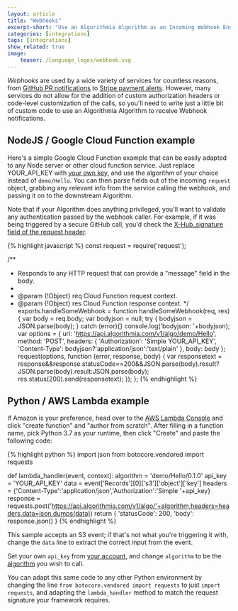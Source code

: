 ```yaml
---
layout: article
title: "Webhooks"
excerpt-short: "Use an Algorithmia Algorithm as an Incoming Webhook Endpoint"
categories: [integrations]
tags: [integrations]
show_related: true
image:
    teaser: /language_logos/webhook.svg
---
```


*Webhooks* are used by a wide variety of services for countless reasons, from [GitHub PR notifications](https://developer.github.com/webhooks/) to [Stripe payment alerts](https://stripe.com/docs/webhooks).  However, many services do not allow for the addition of custom authorization headers or code-level customization of the calls, so you'll need to write just a little bit of custom code to use an Algorithmia Algorithm to receive Webhook notifications.

## NodeJS / Google Cloud Function example

Here's a simple Google Cloud Function example that can be easily adapted to any Node server or other cloud function service.  Just replace YOUR_API_KEY with [your own key](https://algorithmia.com/user#credentials), and use the algorithm of your choice instead of `demo/Hello`.  You can then parse fields out of the incoming `request` object, grabbing any relevant info from the service calling the webhook, and passing it on to the downstream Algorithm.

Note that if your Algorithm does anything privileged, you'll want to validate any authentication passed by the webhook caller.  For example, if it was being triggered by a secure GitHub call, you'd check the [X-Hub_signature field of the request header](https://developer.github.com/webhooks/securing/).

{% highlight javascript %}
const request = require('request');

/**
 * Responds to any HTTP request that can provide a "message" field in the body.
 *
 * @param {!Object} req Cloud Function request context.
 * @param {!Object} res Cloud Function response context.
 */
exports.handleSomeWebhook = function handleSomeWebhook(req, res) {
  var body = req.body;
  var bodyjson = null;
  try {
    bodyjson = JSON.parse(body);
  } catch (error){}
  console.log('bodyjson: '+bodyjson);
  var options = {
    uri: 'https://api.algorithmia.com/v1/algo/demo/Hello',
    method: 'POST',
    headers: {
      'Authorization': 'Simple YOUR_API_KEY',
      'Content-Type': bodyjson?'application/json':'text/plain'
    },
    body: body
  };
  request(options, function (error, response, body) {
    var responsetext = response&&response.statusCode==200&&JSON.parse(body).result?JSON.parse(body).result:JSON.parse(body);
    res.status(200).send(responsetext);
  });
};
{% endhighlight %}

## Python / AWS Lambda example

If Amazon is your preference, head over to the [AWS Lambda Console](https://console.aws.amazon.com/lambda) and click "create function" and "author from scratch". After filling in a function name, pick Python 3.7 as your runtime, then click "Create" and paste the following code:

{% highlight python %}
import json
from botocore.vendored import requests

def lambda_handler(event, context):
    algorithm = 'demo/Hello/0.1.0'
    api_key = 'YOUR_API_KEY'
    data = event['Records'][0]['s3']['object']['key']
    headers = {'Content-Type':'application/json','Authorization':'Simple '+api_key}
    response = requests.post('https://api.algorithmia.com/v1/algo/'+algorithm,headers=headers,data=json.dumps(data))
    return {
        'statusCode': 200,
        'body': response.json()
    }
{% endhighlight %}

This sample accepts an S3 event; if that's not what you're triggering it with, change the `data` line to extract the correct input from the event.

Set your own `api_key` from [your account](/user#credentials), and change `algorithm` to be the [algorithm](/algorithms) you wish to call.

You can adapt this same code to any other Python environment by changing the line `from botocore.vendored import requests` to just `import requests`, and adapting the `lambda_handler` method to match the request signature your framework requires. 
